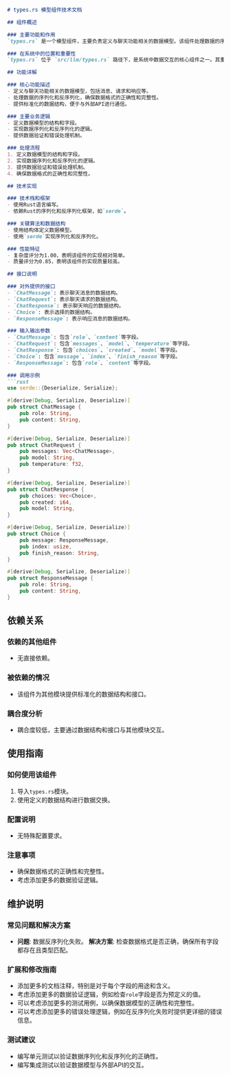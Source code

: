 ```markdown
# types.rs 模型组件技术文档

## 组件概述

### 主要功能和作用
`types.rs` 是一个模型组件，主要负责定义与聊天功能相关的数据模型。该组件处理数据的序列化和反序列化，提供数据结构以便与外部API进行通信，确保数据格式的正确性和完整性。

### 在系统中的位置和重要性
`types.rs` 位于 `src/llm/types.rs` 路径下，是系统中数据交互的核心组件之一。其重要性评分为0.60，表明其在系统中具有中等重要性。该组件为其他模块提供了标准化的数据结构和接口，确保数据交换的准确性和一致性。

## 功能详解

### 核心功能描述
- 定义与聊天功能相关的数据模型，包括消息、请求和响应等。
- 处理数据的序列化和反序列化，确保数据格式的正确性和完整性。
- 提供标准化的数据结构，便于与外部API进行通信。

### 主要业务逻辑
- 定义数据模型的结构和字段。
- 实现数据序列化和反序列化的逻辑。
- 提供数据验证和错误处理机制。

### 处理流程
1. 定义数据模型的结构和字段。
2. 实现数据序列化和反序列化的逻辑。
3. 提供数据验证和错误处理机制。
4. 确保数据格式的正确性和完整性。

## 技术实现

### 技术栈和框架
- 使用Rust语言编写。
- 依赖Rust的序列化和反序列化框架，如`serde`。

### 关键算法和数据结构
- 使用结构体定义数据模型。
- 使用`serde`实现序列化和反序列化。

### 性能特征
- 复杂度评分为1.00，表明该组件的实现相对简单。
- 质量评分为0.85，表明该组件的实现质量较高。

## 接口说明

### 对外提供的接口
- `ChatMessage`: 表示聊天消息的数据结构。
- `ChatRequest`: 表示聊天请求的数据结构。
- `ChatResponse`: 表示聊天响应的数据结构。
- `Choice`: 表示选择的数据结构。
- `ResponseMessage`: 表示响应消息的数据结构。

### 输入输出参数
- `ChatMessage`: 包含`role`、`content`等字段。
- `ChatRequest`: 包含`messages`、`model`、`temperature`等字段。
- `ChatResponse`: 包含`choices`、`created`、`model`等字段。
- `Choice`: 包含`message`、`index`、`finish_reason`等字段。
- `ResponseMessage`: 包含`role`、`content`等字段。

### 调用示例
```rust
use serde::{Deserialize, Serialize};

#[derive(Debug, Serialize, Deserialize)]
pub struct ChatMessage {
    pub role: String,
    pub content: String,
}

#[derive(Debug, Serialize, Deserialize)]
pub struct ChatRequest {
    pub messages: Vec<ChatMessage>,
    pub model: String,
    pub temperature: f32,
}

#[derive(Debug, Serialize, Deserialize)]
pub struct ChatResponse {
    pub choices: Vec<Choice>,
    pub created: i64,
    pub model: String,
}

#[derive(Debug, Serialize, Deserialize)]
pub struct Choice {
    pub message: ResponseMessage,
    pub index: usize,
    pub finish_reason: String,
}

#[derive(Debug, Serialize, Deserialize)]
pub struct ResponseMessage {
    pub role: String,
    pub content: String,
}
```

## 依赖关系

### 依赖的其他组件
- 无直接依赖。

### 被依赖的情况
- 该组件为其他模块提供标准化的数据结构和接口。

### 耦合度分析
- 耦合度较低，主要通过数据结构和接口与其他模块交互。

## 使用指南

### 如何使用该组件
1. 导入`types.rs`模块。
2. 使用定义的数据结构进行数据交换。

### 配置说明
- 无特殊配置要求。

### 注意事项
- 确保数据格式的正确性和完整性。
- 考虑添加更多的数据验证逻辑。

## 维护说明

### 常见问题和解决方案
- **问题**: 数据反序列化失败。
  **解决方案**: 检查数据格式是否正确，确保所有字段都存在且类型匹配。

### 扩展和修改指南
- 添加更多的文档注释，特别是对于每个字段的用途和含义。
- 考虑添加更多的数据验证逻辑，例如检查`role`字段是否为预定义的值。
- 可以考虑添加更多的测试用例，以确保数据模型的正确性和完整性。
- 可以考虑添加更多的错误处理逻辑，例如在反序列化失败时提供更详细的错误信息。

### 测试建议
- 编写单元测试以验证数据序列化和反序列化的正确性。
- 编写集成测试以验证数据模型与外部API的交互。
```